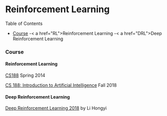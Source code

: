# Reinforcement Learning

Table of Contents
- <a href="#course">Course</a>
  -< a href="RL">Reinforcement Learning</a>
  -< a href="DRL">Deep Reinforcement Learning</a>


### <a name="course">Course</a>

#### <a name="RL">Reinforcement Learning</a>

[CS188](http://ai.berkeley.edu/home.html) Spring 2014

[CS 188: Introduction to Artificial Intelligence](http://www-inst.eecs.berkeley.edu/~cs188/fa18/) Fall 2018

#### <a name="DRL">Deep Reinforcement Learning</a>

[Deep Reinforcement Learning 2018](https://www.youtube.com/watch?v=z95ZYgPgXOY&list=PLJV_el3uVTsODxQFgzMzPLa16h6B8kWM_) by Li Hongyi





